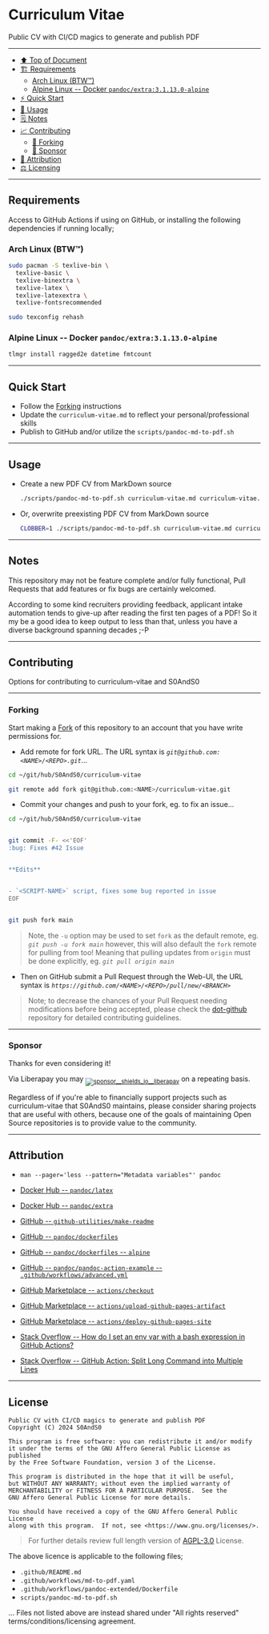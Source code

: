 # Curriculum Vitae
[heading__top]:
  #curriculum-vitae
  "&#x2B06; Public CV with CI/CD magics to generate and publish PDF"


Public CV with CI/CD magics to generate and publish PDF

<!-- ## [![Byte size of Curriculum Vitae][badge__main__curriculum_vitae__source_code]][curriculum_vitae__main__source_code] [![Open Issues][badge__issues__curriculum_vitae]][issues__curriculum_vitae] [![Open Pull Requests][badge__pull_requests__curriculum_vitae]][pull_requests__curriculum_vitae] [![Latest commits][badge__commits__curriculum_vitae__main]][commits__curriculum_vitae__main] [![curriculum-vitae Demos][badge__gh_pages__curriculum_vitae]][gh_pages__curriculum_vitae]  [![GitHub Actions Build Status][badge__github_actions]][activity_log__github_actions] [![License][badge__license]][branch__current__license] -->


---


- [:arrow_up: Top of Document][heading__top]
- [:building_construction: Requirements][heading__requirements]
  - [Arch Linux (BTW™)][heading__arch_linux_btw]
  - [Alpine Linux -- Docker `pandoc/extra:3.1.13.0-alpine`][heading__alpine_linux_docker_pandocextra31130alpine]
- [:zap: Quick Start][heading__quick_start]
- [&#x1F9F0; Usage][heading__usage]
- [&#x1F5D2; Notes][heading__notes]
- [:chart_with_upwards_trend: Contributing][heading__contributing]
  - [:trident: Forking][heading__forking]
  - [:currency_exchange: Sponsor][heading__sponsor]
- [:card_index: Attribution][heading__attribution]
- [:balance_scale: Licensing][heading__license]


---



## Requirements
[heading__requirements]:
  #requirements
  "&#x1F3D7; Prerequisites and/or dependencies that this project needs to function properly"


Access to GitHub Actions if using on GitHub, or installing the following
dependencies if running locally;

### Arch Linux (BTW™)
[heading__arch_linux_btw]: #arch-linux-btw

```bash
sudo pacman -S texlive-bin \
  texlive-basic \
  texlive-binextra \
  texlive-latex \
  texlive-latexextra \
  texlive-fontsrecommended

sudo texconfig rehash
```

### Alpine Linux -- Docker `pandoc/extra:3.1.13.0-alpine`
[heading__alpine_linux_docker_pandocextra31130alpine]: #alpine-linux-docker-pandocextra31130alpine

```bash
tlmgr install ragged2e datetime fmtcount
```

______


## Quick Start
[heading__quick_start]:
  #quick-start
  "&#9889; Perhaps as easy as one, 2.0,..."


- Follow the [Forking][heading__forking] instructions
- Update the `curriculum-vitae.md` to reflect your personal/professional skills
- Publish to GitHub and/or utilize the `scripts/pandoc-md-to-pdf.sh`


______


## Usage
[heading__usage]:
  #usage
  "&#x1F9F0; How to utilize this repository"


- Create a new PDF CV from MarkDown source
   ```bash
   ./scripts/pandoc-md-to-pdf.sh curriculum-vitae.md curriculum-vitae.pdf
   ```
- Or, overwrite preexisting PDF CV from MarkDown source
   ```bash
   CLOBBER=1 ./scripts/pandoc-md-to-pdf.sh curriculum-vitae.md curriculum-vitae.pdf
   ```


______


## Notes
[heading__notes]:
  #notes
  "&#x1F5D2; Additional things to keep in mind when developing"


This repository may not be feature complete and/or fully functional, Pull
Requests that add features or fix bugs are certainly welcomed.

According to some kind recruiters providing feedback, applicant intake
automation tends to give-up after reading the first ten pages of a PDF!  So
it my be a good idea to keep output to less than that, unless you have a
diverse background spanning decades ;-P


______


## Contributing
[heading__contributing]:
  #contributing
  "&#x1F4C8; Options for contributing to curriculum-vitae and S0AndS0"


Options for contributing to curriculum-vitae and S0AndS0


---


### Forking
[heading__forking]:
  #forking
  "&#x1F531; Tips for forking curriculum-vitae"


Start making a [Fork][curriculum_vitae__fork_it] of this repository to an
account that you have write permissions for.


- Add remote for fork URL. The URL syntax is
  _`git@github.com:<NAME>/<REPO>.git`_...


```Bash
cd ~/git/hub/S0AndS0/curriculum-vitae

git remote add fork git@github.com:<NAME>/curriculum-vitae.git
```


- Commit your changes and push to your fork, eg. to fix an issue...


```Bash
cd ~/git/hub/S0AndS0/curriculum-vitae


git commit -F- <<'EOF'
:bug: Fixes #42 Issue


**Edits**


- `<SCRIPT-NAME>` script, fixes some bug reported in issue
EOF


git push fork main
```


> Note, the `-u` option may be used to set `fork` as the default remote, eg.
> _`git push -u fork main`_ however, this will also default the `fork` remote
> for pulling from too! Meaning that pulling updates from `origin` must be done
> explicitly, eg. _`git pull origin main`_


- Then on GitHub submit a Pull Request through the Web-UI, the URL syntax is
  _`https://github.com/<NAME>/<REPO>/pull/new/<BRANCH>`_


> Note; to decrease the chances of your Pull Request needing modifications
> before being accepted, please check the
> [dot-github](https://github.com/S0AndS0/.github) repository for detailed
> contributing guidelines.


---


### Sponsor
  [heading__sponsor]:
  #sponsor
  "&#x1F4B1; Methods for financially supporting S0AndS0 that maintains curriculum-vitae"


Thanks for even considering it!


Via Liberapay you may
<sub>[![sponsor__shields_io__liberapay]][sponsor__link__liberapay]</sub> on a
repeating basis.


Regardless of if you're able to financially support projects such as
curriculum-vitae that S0AndS0 maintains, please consider sharing projects that
are useful with others, because one of the goals of maintaining Open Source
repositories is to provide value to the community.


______


## Attribution
[heading__attribution]:
  #attribution
  "&#x1F4C7; Resources that where helpful in building this project so far."


- `man --pager='less --pattern="Metadata variables"' pandoc`

- [Docker Hub -- `pandoc/latex`](https://hub.docker.com/r/pandoc/latex)
- [Docker Hub -- `pandoc/extra`](https://hub.docker.com/r/pandoc/extra)
- [GitHub -- `github-utilities/make-readme`](https://github.com/github-utilities/make-readme)
- [GitHub -- `pandoc/dockerfiles`](https://github.com/pandoc/dockerfiles)
- [GitHub -- `pandoc/dockerfiles` -- `alpine`](https://github.com/pandoc/dockerfiles/tree/master/alpine)
- [GitHub -- `pandoc/pandoc-action-example` -- `.github/workflows/advanced.yml`](https://github.com/pandoc/pandoc-action-example/blob/master/.github/workflows/advanced.yml)
- [GitHub Marketplace -- `actions/checkout`](https://github.com/marketplace/actions/checkout)
- [GitHub Marketplace -- `actions/upload-github-pages-artifact`](https://github.com/marketplace/actions/upload-github-pages-artifact)
- [GitHub Marketplace -- `actions/deploy-github-pages-site`](https://github.com/marketplace/actions/deploy-github-pages-site)
- [Stack Overflow -- How do I set an env var with a bash expression in GitHub Actions?](https://stackoverflow.com/questions/57968497/how-do-i-set-an-env-var-with-a-bash-expression-in-github-actions)
- [Stack Overflow -- GitHub Action: Split Long Command into Multiple Lines](https://stackoverflow.com/questions/59954185/github-action-split-long-command-into-multiple-lines)


______


## License
[heading__license]:
  #license
  "&#x2696; Legal side of Open Source"


```
Public CV with CI/CD magics to generate and publish PDF
Copyright (C) 2024 S0AndS0

This program is free software: you can redistribute it and/or modify
it under the terms of the GNU Affero General Public License as published
by the Free Software Foundation, version 3 of the License.

This program is distributed in the hope that it will be useful,
but WITHOUT ANY WARRANTY; without even the implied warranty of
MERCHANTABILITY or FITNESS FOR A PARTICULAR PURPOSE.  See the
GNU Affero General Public License for more details.

You should have received a copy of the GNU Affero General Public License
along with this program.  If not, see <https://www.gnu.org/licenses/>.
```

> For further details review full length version of
> [AGPL-3.0][branch__current__license] License.

The above licence is applicable to the following files;

- `.github/README.md`
- `.github/workflows/md-to-pdf.yaml`
- `.github/workflows/pandoc-extended/Dockerfile`
- `scripts/pandoc-md-to-pdf.sh`

... Files not listed above are instead shared under "All rights reserved"
terms/conditions/licensing agreement.


[branch__current__license]:
  /LICENSE
  "&#x2696; Full length version of AGPL-3.0 License"

[badge__license]:
  https://img.shields.io/github/license/S0AndS0/curriculum-vitae

[badge__commits__curriculum_vitae__main]:
  https://img.shields.io/github/last-commit/S0AndS0/curriculum-vitae/main.svg

[commits__curriculum_vitae__main]:
  https://github.com/S0AndS0/curriculum-vitae/commits/main
  "&#x1F4DD; History of changes on this branch"


[curriculum_vitae__community]:
  https://github.com/S0AndS0/curriculum-vitae/community
  "&#x1F331; Dedicated to functioning code"

[curriculum_vitae__gh_pages]:
  https://github.com/S0AndS0/curriculum-vitae/tree/
  "Source code examples hosted thanks to GitHub Pages!"

[badge__gh_pages__curriculum_vitae]:
  https://img.shields.io/website/https/S0AndS0.github.io/curriculum-vitae/index.html.svg?down_color=darkorange&down_message=Offline&label=Demo&logo=Demo%20Site&up_color=success&up_message=Online

[gh_pages__curriculum_vitae]:
  https://S0AndS0.github.io/curriculum-vitae/index.html
  "&#x1F52C; Check the example collection tests"

[issues__curriculum_vitae]:
  https://github.com/S0AndS0/curriculum-vitae/issues
  "&#x2622; Search for and _bump_ existing issues or open new issues for project maintainer to address."

[curriculum_vitae__fork_it]:
  https://github.com/S0AndS0/curriculum-vitae/fork
  "&#x1F531; Fork it!"

[pull_requests__curriculum_vitae]:
  https://github.com/S0AndS0/curriculum-vitae/pulls
  "&#x1F3D7; Pull Request friendly, though please check the Community guidelines"

[curriculum_vitae__main__source_code]:
  https://github.com/S0AndS0/curriculum-vitae/
  "&#x2328; Project source!"

[badge__issues__curriculum_vitae]:
  https://img.shields.io/github/issues/S0AndS0/curriculum-vitae.svg

[badge__pull_requests__curriculum_vitae]:
  https://img.shields.io/github/issues-pr/S0AndS0/curriculum-vitae.svg

[badge__main__curriculum_vitae__source_code]:
  https://img.shields.io/github/repo-size/S0AndS0/curriculum-vitae






[sponsor__shields_io__liberapay]:
  https://img.shields.io/static/v1?logo=liberapay&label=Sponsor&message=S0AndS0

[sponsor__link__liberapay]:
  https://liberapay.com/S0AndS0
  "&#x1F4B1; Sponsor developments and projects that S0AndS0 maintains via Liberapay"



[badge__github_actions]:
  https://github.com/S0AndS0/curriculum-vitae/actions/workflows/test.yaml/badge.svg?branch=main

[activity_log__github_actions]:
  https://github.com/S0AndS0/curriculum-vitae/deployments/activity_log

